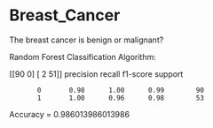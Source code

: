 # Breast_Cancer

 The breast cancer is benign or malignant?

 Random Forest Classification Algorithm:
 
[[90  0]
 [ 2 51]]
              precision    recall  f1-score   support

           0       0.98      1.00      0.99        90
           1       1.00      0.96      0.98        53



Accuracy =  0.986013986013986
